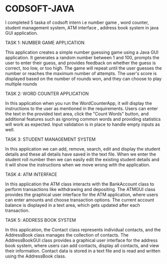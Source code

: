 # CODSOFT-JAVA
I completed 5 taska of codsoft intern i.e number game , word counter, student management system, ATM interface , address book system in java GUI application.

TASK 1: NUMBER GAME APPLICATION

This application creates a simple number guessing game using a Java GUI application. It generates a random number between 1 and 100, prompts the user to enter their guess, and provides feedback on whether the guess is correct, too low, or too high. The game will repeat until the user guesses the number or reaches the maximum number of attempts. The user's score is displayed based on the number of rounds won, and they can choose to play multiple rounds

TASK 2: WORD COUNTER APPLICATION

In this application when you run the WordCounterApp, it will display the instructions to the user as mentioned in the requirements. Users can enter the text in the provided text area, click the "Count Words" button, and additional features such as ignoring common words and providing statistics will work as expected. Input validation is in place to handle empty inputs as well.

TASK 3: STUDENT MANAGEMENT SYSTEM

In this application we can add, remove, search, edit and display the student details and these all details have saved in the text file.
When we enter the student roll number then we can easily edit the existing student details and it will show the instructions when we move wrong with the application.

TASK 4: ATM INTERFACE

In this application the ATM class interacts with the BankAccount class to perform transactions like withdrawing and depositing. The ATMGUI class provides the graphical user interface for the ATM application, where users can enter amounts and choose transaction options. The current account balance is displayed in a text area, which gets updated after each transaction.

TASK 5: ADDRESS BOOK SYSTEM

In this application, the Contact class represents individual contacts, and the AddressBook class manages the collection of contacts. The AddressBookGUI class provides a graphical user interface for the address book system, where users can add contacts, display all contacts, and view their information. Contact data is stored in a text file and is read and written using the AddressBook class.








